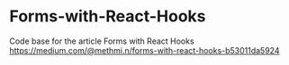 # Forms-with-React-Hooks
Code base for the article Forms with React Hooks
https://medium.com/@methmi.n/forms-with-react-hooks-b53011da5924
